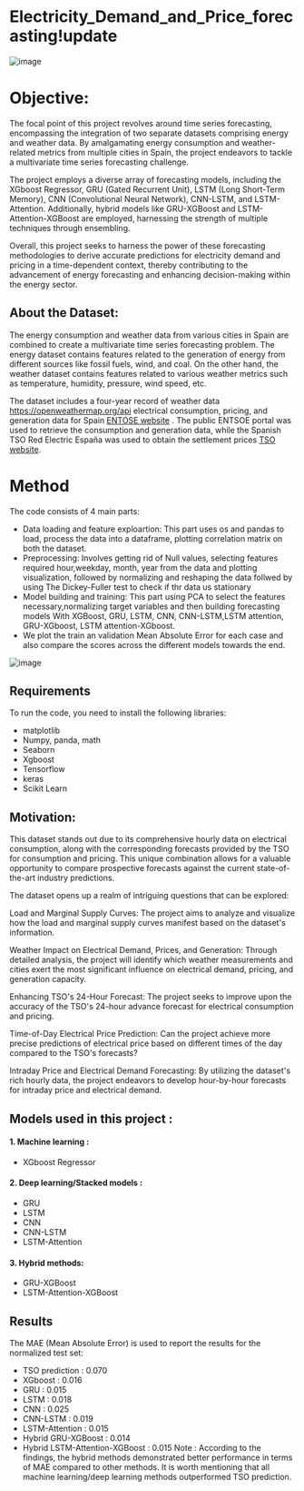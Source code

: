 # Electricity_Demand_and_Price_forecasting!update
![image](https://github.com/ritikdhame/Electricity_Demand_and_Price_orecasting/assets/7029092/bbfbbb44-1fc0-406b-81f8-d4d2760b9030)

# Objective: 

The focal point of this project revolves around time series forecasting, encompassing the integration of two separate datasets comprising energy and weather data. By amalgamating energy consumption and weather-related metrics from multiple cities in Spain, the project endeavors to tackle a multivariate time series forecasting challenge.

The project employs a diverse array of forecasting models, including the XGboost Regressor, GRU (Gated Recurrent Unit), LSTM (Long Short-Term Memory), CNN (Convolutional Neural Network), CNN-LSTM, and LSTM-Attention. Additionally, hybrid models like GRU-XGBoost and LSTM-Attention-XGBoost are employed, harnessing the strength of multiple techniques through ensembling.

Overall, this project seeks to harness the power of these forecasting methodologies to derive accurate predictions for electricity demand and pricing in a time-dependent context, thereby contributing to the advancement of energy forecasting and enhancing decision-making within the energy sector. 
 

## About the Dataset:

The energy consumption and weather data from various cities in Spain are combined to create a multivariate time series forecasting problem. The energy dataset contains features related to the generation of energy from different sources like fossil fuels, wind, and coal. On the other hand, the weather dataset contains features related to various weather metrics such as temperature, humidity, pressure, wind speed, etc.

The dataset includes a four-year record of weather data <a href="https://openweathermap.org/api">https://openweathermap.org/api</a> 
electrical consumption, pricing, and generation data for Spain <a href="https://transparency.entsoe.eu/dashboard/show">ENTOSE website</a> . The public ENTSOE portal was used to retrieve the consumption and generation data, while 
the Spanish TSO Red Electric España was used to obtain the settlement prices <a href="https://www.esios.ree.es/en/market-and-prices?date=27-03-2023#">TSO website</a>. 

# Method 
The code consists of 4 main parts:

- Data loading and feature exploartion: This part uses os and pandas to load, process the data into a dataframe, plotting correlation matrix on both the dataset. 
- Preprocessing: Involves getting rid of Null values, selecting features required hour,weekday, month, year from the data and plotting visualization, followed by normalizing and reshaping the data follwed by using The Dickey-Fuller test to check if thr data us stationary
- Model building and training: This part using PCA to select the features necessary,normalizing target variables and then building forecasting models With XGBoost, GRU, LSTM, CNN, CNN-LSTM,LSTM attention, GRU-XGboost, LSTM attention-XGboost.
- We plot the train an validation Mean Absolute Error for each case and also compare the scores across the different models towards the end. 

![image](https://github.com/ritikdhame/Electricity_Demand_and_Price_orecasting/assets/7029092/08e42691-68ec-4ccd-9bec-5dcc51206844)

## Requirements

To run the code, you need to install the following libraries:

- matplotlib
- Numpy, panda, math
- Seaborn
- Xgboost
- Tensorflow
- keras
- Scikit Learn 

## Motivation:
This dataset stands out due to its comprehensive hourly data on electrical consumption, along with the corresponding forecasts provided by the TSO for consumption and pricing. This unique combination allows for a valuable opportunity to compare prospective forecasts against the current state-of-the-art industry predictions.

The dataset opens up a realm of intriguing questions that can be explored:

Load and Marginal Supply Curves: The project aims to analyze and visualize how the load and marginal supply curves manifest based on the dataset's information.

Weather Impact on Electrical Demand, Prices, and Generation: Through detailed analysis, the project will identify which weather measurements and cities exert the most significant influence on electrical demand, pricing, and generation capacity.

Enhancing TSO's 24-Hour Forecast: The project seeks to improve upon the accuracy of the TSO's 24-hour advance forecast for electrical consumption and pricing.

Time-of-Day Electrical Price Prediction: Can the project achieve more precise predictions of electrical price based on different times of the day compared to the TSO's forecasts?

Intraday Price and Electrical Demand Forecasting: By utilizing the dataset's rich hourly data, the project endeavors to develop hour-by-hour forecasts for intraday price and electrical demand.

## Models used in this project : 

#### 1. Machine learning : 
 * XGboost Regressor
#### 2. Deep learning/Stacked models :
* GRU 
* LSTM 
* CNN 
* CNN-LSTM 
* LSTM-Attention 
#### 3. Hybrid methods:   
* GRU-XGBoost 
* LSTM-Attention-XGBoost 

## Results
The MAE (Mean Absolute Error) is used to report the results for the normalized test set:
* TSO prediction : 0.070
* XGboost : 0.016
* GRU : 0.015
* LSTM : 0.018
* CNN : 0.025
* CNN-LSTM : 0.019
* LSTM-Attention : 0.015
* Hybrid GRU-XGBoost : 0.014
* Hybrid LSTM-Attention-XGBoost : 0.015
Note : According to the findings, the hybrid methods demonstrated better performance in terms of MAE compared to other methods. It is worth mentioning that all machine learning/deep learning methods outperformed TSO prediction.
 
